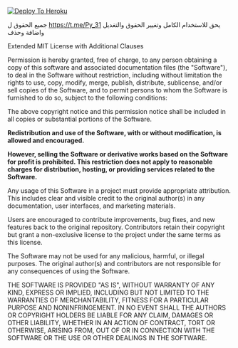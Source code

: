 
[![Deploy To Heroku](https://www.herokucdn.com/deploy/button.svg)](https://heroku.com/deploy?template=https://github.com/Generalghost890/Sessioncrackerbot/)

جميع الحقوق ل https://t.me/Py_31
يحق للاستخدام الكامل وتغيير الحقوق والتغديل واضافة وحذف


 Extended MIT License with Additional Clauses

Permission is hereby granted, free of charge, to any person obtaining a copy of this software and associated documentation files (the "Software"), to deal in the Software without restriction, including without limitation the rights to use, copy, modify, merge, publish, distribute, sublicense, and/or sell copies of the Software, and to permit persons to whom the Software is furnished to do so, subject to the following conditions:

The above copyright notice and this permission notice shall be included in all copies or substantial portions of the Software.

**Redistribution and use of the Software, with or without modification, is allowed and encouraged.**

**However, selling the Software or derivative works based on the Software for profit is prohibited. This restriction does not apply to reasonable charges for distribution, hosting, or providing services related to the Software.**

Any usage of this Software in a project must provide appropriate attribution. This includes clear and visible credit to the original author(s) in any documentation, user interfaces, and marketing materials.

Users are encouraged to contribute improvements, bug fixes, and new features back to the original repository. Contributors retain their copyright but grant a non-exclusive license to the project under the same terms as this license.

The Software may not be used for any malicious, harmful, or illegal purposes. The original author(s) and contributors are not responsible for any consequences of using the Software.

THE SOFTWARE IS PROVIDED "AS IS", WITHOUT WARRANTY OF ANY KIND, EXPRESS OR IMPLIED, INCLUDING BUT NOT LIMITED TO THE WARRANTIES OF MERCHANTABILITY, FITNESS FOR A PARTICULAR PURPOSE AND NONINFRINGEMENT. IN NO EVENT SHALL THE AUTHORS OR COPYRIGHT HOLDERS BE LIABLE FOR ANY CLAIM, DAMAGES OR OTHER LIABILITY, WHETHER IN AN ACTION OF CONTRACT, TORT OR OTHERWISE, ARISING FROM, OUT OF OR IN CONNECTION WITH THE SOFTWARE OR THE USE OR OTHER DEALINGS IN THE SOFTWARE.

